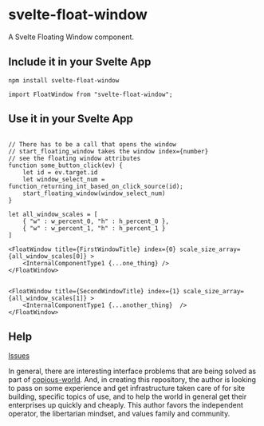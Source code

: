 # svelte-float-window
A Svelte Floating Window component.

## Include it in your Svelte App

```
npm install svelte-float-window
```

```
import FloatWindow from "svelte-float-window";
```

## Use it in your Svelte App

```

// There has to be a call that opens the window 
// start_floating_window takes the window index={number}
// see the floating window attributes
function some_button_click(ev) {
	let id = ev.target.id
	let window_select_num = function_returning_int_based_on_click_source(id);
	start_floating_window(window_select_num)
}

let all_window_scales = [
	{ "w" : w_percent_0, "h" : h_percent_0 },
	{ "w" : w_percent_1, "h" : h_percent_1 }
]

<FloatWindow title={FirstWindowTitle} index={0} scale_size_array={all_window_scales[0]} >
	<InternalComponentType1 {...one_thing} />
</FloatWindow>


<FloatWindow title={SecondWindowTitle} index={1} scale_size_array={all_window_scales[1]} >
	<InternalComponentType1 {...another_thing}  />
</FloatWindow>

```

## Help

[Issues](https://github.com/copious-world/svelte-float-window/issues)

In general, there are interesting interface problems that are being solved as part of [copious-world](https://github.com/copious-world). And, in creating this repository, the author is looking to pass on some experience and get infrastructure taken care of for site building, specific topics of use, and to help the world in general get their enterprises up quickly and cheaply. This author favors the independent operator, the libertarian mindset, and values family and community.



